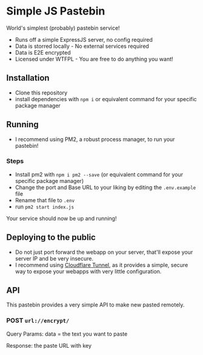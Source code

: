 # Simple JS Pastebin

World's simplest (probably) pastebin service!

- Runs off a simple ExpressJS server, no config required
- Data is storred locally - No external services required
- Data is E2E encrypted
- Licensed under WTFPL - You are free to do anything you want!

## Installation
- Clone this repository
- install dependencies with `npm i` or equivalent command for your specific package manager

## Running
- I recommend using PM2, a robust process manager, to run your pastebin!

### Steps
- Install pm2 with `npm i pm2 --save` (or equivalent command for your specific package manager)
- Change the port and Base URL to your liking by editing the `.env.example` file
- Rename that file to `.env`
- run `pm2 start index.js`

Your service should now be up and running!

## Deploying to the public
- Do not just port forward the webapp on your server, that'll expose your server IP and be very insecure.
- I recommend using [Cloudflare Tunnel](https://developers.cloudflare.com/cloudflare-one/connections/connect-networks/), as it provides a simple, secure way to expose your webapps with very little configuration.

## API
This pastebin provides a very simple API to make new pasted remotely.

### POST `url://encrypt/`
Query Params: data = the text you want to paste

Response: the paste URL with key